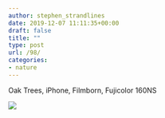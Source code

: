 ```yaml
---
author: stephen_strandlines
date: 2019-12-07 11:11:35+00:00
draft: false
title: ""
type: post
url: /98/
categories:
- nature
---
```


Oak Trees, iPhone, Filmborn, Fujicolor 160NS

![](https://www.strandlines.blog/uploads/2019/52a82b193c.jpg)


